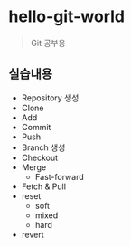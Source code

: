 # hello-git-world

> Git 공부용

## 실습내용

- Repository 생성
- Clone
- Add
- Commit
- Push
- Branch 생성
- Checkout
- Merge
    * Fast-forward
- Fetch & Pull
- reset
    * soft
    * mixed
    * hard
- revert
